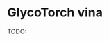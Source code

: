 # GlycoTorch vina

TODO:

[^boittier2020glycotorch]: Boittier, E. D., Burns, J. M., Gandhi, N. S., & Ferro, V. (2020). GlycoTorch Vina: docking designed and tested for glycosaminoglycans. *Journal of Chemical Information and Modeling, 60*(12), 6328-6343. DOI: [10.1021/acs.jcim.0c00373](https://doi.org/10.1021/acs.jcim.0c00373)
